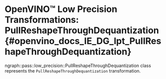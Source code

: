 # OpenVINO™ Low Precision Transformations: PullReshapeThroughDequantization {#openvino_docs_IE_DG_lpt_PullReshapeThroughDequantization}

ngraph::pass::low_precision::PullReshapeThroughDequantization class represents the `PullReshapeThroughDequantization` transformation.